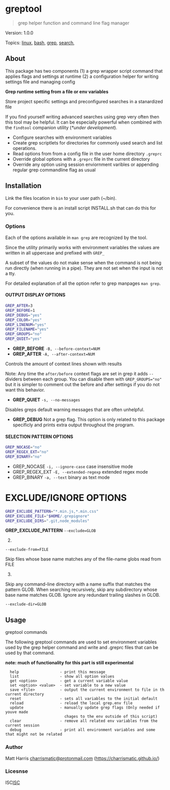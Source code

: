 
# greptool

> grep helper function and command line flag manager

Version: 1.0.0

Topics: [linux](https://github.com/topics/linux),  [bash](https://github.com/topics/bash),  [grep](https://github.com/topics/grep),  [search](https://github.com/topics/search),  


## About

This package has two components (1) a grep wrapper script command that applies flags and settings at runtime (2) a configuration helper for writing settings file and managing config

__Grep runtime setting from a file or env variables__

Store project specific settings and preconfigured searches in a stanardized file

If you find yourself writing advanced searches using grep very often then this tool may be helpful. It can be especially powerful when combined with the `findtool` companion utility (*\*under development*).  

- Configure searches with environment variables
- Create grep scriptlets for directories for commonly used search and list operations.
- Read options from from a config file in the user home directory `.greprc`
- Override global options with a `.greprc` file in the current directory  
- Override any option using session enviornment varibles or appending regular grep commandline flag as usual



## Installation

Link the files location in `bin` to your user path (~/bin).

For convenience there is an install script INSTALL.sh that can do this for you.

### Options

Each of the options available in `man grep` are recognized by the tool.

Since the utility primarily works with environment variables the values are written in all uppercase and
prefixed with `GREP_`

A subset of the values do not make sense when the command is not being run directly (when running in a pipe). They are not set when the input is not a tty.

For detailed explanation of all the option refer to  grep manpages `man grep`.


#### OUTPUT DISPLAY OPTIONS

```bash
GREP_AFTER=3
GREP_BEFORE=1
GREP_DEBUG="yes"
GREP_COLOR="yes"
GREP_LINENUM="yes"
GREP_FILENAME="yes"
GREP_GROUPS="no"
GREP_QUIET="yes"
```

- __GREP_BEFORE__  `-B, --before-context=NUM`
- __GREP_AFTER__ `-A, --after-context=NUM`

Controls the amount of context lines shown with results

Note: Any time the `after/before` context flags are set in grep it adds `--` dividers between each group.  You can disable them with `GREP_GROUPS="no"` but it is simpler to comment out the before and after settings if you do not want this behavior.

- __GREP_QUIET__ `-s, --no-messages`

Disables greps default warning messages that are often unhelpful.

- __GREP_DEBUG__  Not a grep flag. This option is only related to this package specificly and prints extra output throughout the program.

#### SELECTION PATTERN OPTIONS

```bash
GREP_NOCASE="no"
GREP_REGEX_EXT="no"
GREP_BINARY="no"
```
 - GREP_NOCASE  `-i, --ignore-case` case insensitive mode
 - GREP_REGEX_EXT  `-E, --extended-regexp` extended regex mode
 - GREP_BINARY  `-a, --text` binary as text mode

# EXCLUDE/IGNORE OPTIONS

```bash
GREP_EXCLUDE_PATTERN="*.min.js,*.min.css"
GREP_EXCLUDE_FILE="$HOME/.grepignore"
GREP_EXCLUDE_DIRS=".git,node_modules"
```

__GREP_EXCLUDE_PATTERN__  `--exclude=GLOB`


2.

   `--exclude-from=FILE`

Skip files whose base name matches any of the file-name globs read from FILE


3.

Skip  any  command-line directory with a name suffix that matches the pattern GLOB.
When searching recursively, skip any subdirectory whose base name matches GLOB.
Ignore any redundant trailing slashes in GLOB.

   `--exclude-dir=GLOB`


## Usage


greptool commands

The following greptool commands are used to set environment variables used by the grep helper command and write and .greprc files that can be used by that command.

**note: much of functionality for this part is still experimental**

```
  help                  - print this message
  list                  - show all option values
  get <option>          - get a current variable value
  set <option> <value>  - set variable to a new value
  save <file>           - output the current environment to file in th current directory
  reset                 - sets all variables to the initial default
  reload                - reload the local grep.env file
  update                - manually update grep flags (Only needed if youve made
                          chages to the env outside of this script)
  clear                 - remove all related env variables from the current session
  debug                 - print all environment variables and some that might not be related
```

### Author

Matt Harris <charrismatic@protonmail.com> (https://charrismatic.github.io/)



### Licesnse

ISC[ISC](https://opensource.org/licenses/undefined)
